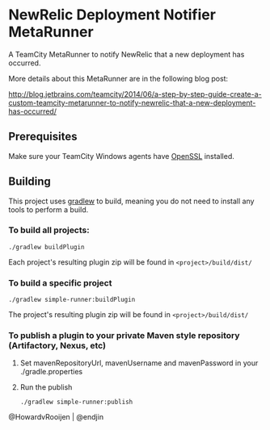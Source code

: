 NewRelic Deployment Notifier MetaRunner
=======================================

A TeamCity MetaRunner to notify NewRelic that a new deployment has occurred.

More details about this MetaRunner are in the following blog post:

http://blog.jetbrains.com/teamcity/2014/06/a-step-by-step-guide-create-a-custom-teamcity-metarunner-to-notify-newrelic-that-a-new-deployment-has-occurred/

## Prerequisites
Make sure your TeamCity Windows agents have [OpenSSL](http://slproweb.com/products/Win32OpenSSL.html) installed.

## Building
This project uses [gradlew](https://docs.gradle.org/current/userguide/gradle_wrapper.html) to build, meaning you do not need to install any tools to perform a build.

### To build all projects:

```
./gradlew buildPlugin
```

Each project's resulting plugin zip will be found in `<project>/build/dist/`

### To build a specific project

```
./gradlew simple-runner:buildPlugin
```

The project's resulting plugin zip will be found in `<project>/build/dist/`

### To publish a plugin to your private Maven style repository (Artifactory, Nexus, etc)
1. Set mavenRepositoryUrl, mavenUsername  and mavenPassword in your ./gradle.properties
2. Run the publish

    ```
    ./gradlew simple-runner:publish
    ```

@HowardvRooijen | @endjin
